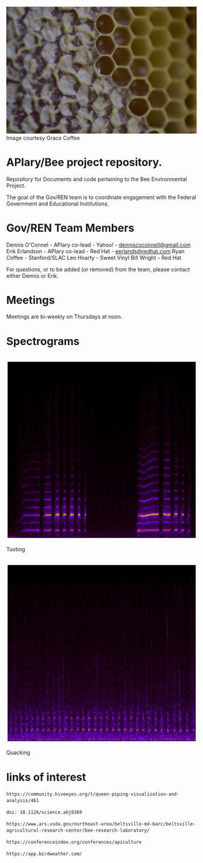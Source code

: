 ![plot](./images/img_0002.jpg)
Image courtesy Grace Coffee
# APIary/Bee project repository.  
Repository for Documents and code pertaining to the Bee Environmental Project.

The goal of the Gov/REN team is to coordinate engagement with the Federal Government and Educational Institutions.

# Gov/REN Team Members
Dennis O'Connel - APIary co-lead - Yahoo! - denniscoconnell@gmail.com
Erik Erlandson - APIary co-lead - Red Hat - eerlands@redhat.com
Ryan Coffee - Stanford/SLAC
Leo Hoarty - Sweet Vinyl
Bill Wright - Red Hat

For questions, or to be added (or removed) from the team, please contact either Dennis or Erik.  

# Meetings  

Meetings are bi-weekly on Thursdays at noon.

# Spectrograms

![plot](./figs/tooting.png)
Tooting

![plot](./figs/quacking.png)
Quacking


# links of interest
```https://community.hiveeyes.org/t/queen-piping-visualization-and-analysis/461```

```doi: 10.1126/science.abj8369```

```https://www.ars.usda.gov/northeast-area/beltsville-md-barc/beltsville-agricultural-research-center/bee-research-laboratory/```

```https://conferenceindex.org/conferences/apiculture```

```https://app.birdweather.com/```
